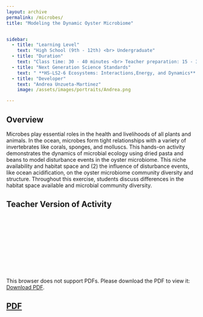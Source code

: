 ```yaml
---
layout: archive
permalink: /microbes/
title: "Modeling the Dynamic Oyster Microbiome"


sidebar:
  - title: "Learning Level"
    text: "High School (9th - 12th) <br> Undergraduate"
  - title: "Duration"
    text: "Class time: 30 - 40 minutes <br> Teacher preparation: 15 - 30 minutes"
  - title: "Next Generation Science Standards"
    text: " **HS-LS2-6 Ecosystems: Interactions,Energy, and Dynamics** Evaluate the claims, evidence, and reasoning that the complex interactions in ecosystems maintain relatively consistent numbers and types of organisms in stable conditions, but changing conditions may result in a new ecosystem."
  - title: "Developer"
    text: "Andrea Unzueta-Martinez"
    image: /assets/images/portraits/Andrea.png

---
```


## Overview 

Microbes play essential roles in the health and livelihoods of all plants and animals. In the ocean, microbes form tight relationships with a variety of invertebrates like corals, sponges, and molluscs. This hands-on activity demonstrates the dynamics of microbial ecology using dried pasta and beans to model disturbance events in the oyster microbiome. This niche availability and habitat space and (2) the influence of disturbance events, like ocean acidification, on the oyster microbiome community diversity and structure. Throughout this exercise, students discuss differences in the habitat space available and microbial community diversity.
 
## Teacher Version of Activity

<object data="https://github.com/EvolutionWorkshop/EvolutionWorkshop.github.io/blob/master/assets/activityPDF/microbeActivity.pdf" type="application/pdf" width="700px" height="700px">
    <embed src="https://github.com/EvolutionWorkshop/EvolutionWorkshop.github.io/blob/master/assets/activityPDF/microbeActivity.pdf">
        <p>This browser does not support PDFs. Please download the PDF to view it: <a href="https://github.com/EvolutionWorkshop/EvolutionWorkshop.github.io/blob/master/assets/activityPDF/microbeActivity.pdf">Download PDF</a>.</p>
</object>

## [PDF](https://github.com/EvolutionWorkshop/EvolutionWorkshop.github.io/blob/master/assets/activityPDF/nonGeneticInheritanceActivity.pdf)


